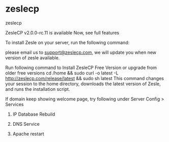 # zeslecp
zeslecp

ZesleCP v2.0.0-rc.11 is available Now, see full features

To install Zesle on your server, run the following command:

please email us to support@zeslecp.com, we will update you when new version of zesle available.

Run following command to Install ZesleCP Free Version or upgrade from older free versions
cd /home && sudo curl -o latest -L http://zeslecp.com/release/latest && sudo sh latest
This command changes your session to the home directory, downloads the latest version of Zesle, and runs the installation script.

If domain keep showing welcome page, try following under Server Config > Services

1) IP Database Rebuild

2) DNS Service

3) Apache restart
